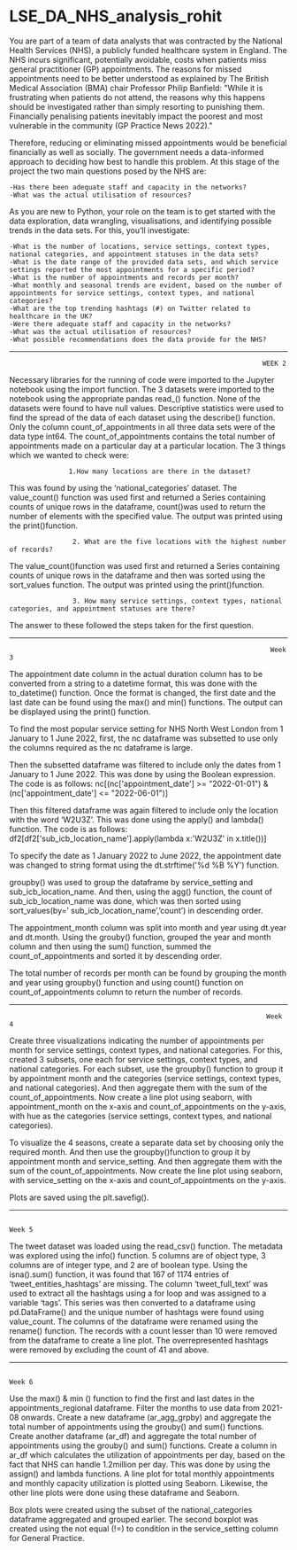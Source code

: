# LSE_DA_NHS_analysis_rohit
You are part of a team of data analysts that was contracted by the National Health Services (NHS), a publicly funded healthcare system in England. The NHS incurs significant, potentially avoidable, costs when patients miss general practitioner (GP) appointments. The reasons for missed appointments need to be better understood as explained by The British Medical Association (BMA) chair Professor Philip Banfield:
            "While it is frustrating when patients do not attend, the reasons why this happens should be investigated rather than simply resorting to punishing them.      Financially penalising patients inevitably impact the poorest and most vulnerable in the community (GP Practice News 2022)." 

Therefore, reducing or eliminating missed appointments would be beneficial financially as well as socially. The government needs a data-informed approach to deciding how best to handle this problem. At this stage of the project the two main questions posed by the NHS are:

    -Has there been adequate staff and capacity in the networks?
    -What was the actual utilisation of resources?

As you are new to Python, your role on the team is to get started with the data exploration, data wrangling, visualisations, and identifying possible trends in the data sets. For this, you’ll investigate:

    -What is the number of locations, service settings, context types, national categories, and appointment statuses in the data sets?
    -What is the date range of the provided data sets, and which service settings reported the most appointments for a specific period?
    -What is the number of appointments and records per month?
    -What monthly and seasonal trends are evident, based on the number of appointments for service settings, context types, and national categories?
    -What are the top trending hashtags (#) on Twitter related to healthcare in the UK?
    -Were there adequate staff and capacity in the networks?
    -What was the actual utilisation of resources?
    -What possible recommendations does the data provide for the NHS?
-------------------------------------------------------------------------------------------------------------------------------------------------------------------------
                                                                    WEEK 2
Necessary libraries for the running of code were imported to the Jupyter notebook using the import function. The 3 datasets were imported to the notebook using the appropriate pandas read_() function. None of the datasets were found to have null values. Descriptive statistics were used to find the spread of the data of each dataset using the describe() function. Only the column count_of_appointments in all three data sets were of the data type int64. The count_of_appointments contains the total number of appointments made on a particular day at a particular location.
The 3 things which we wanted to check were:

                   1.How many locations are there in the dataset?
This was found by using the ‘national_categories’ dataset. The value_count() function was used first and returned a Series containing counts of unique rows in the dataframe, count()was used to return the number of elements with the specified value. The output was printed using the print()function.

                    2. What are the five locations with the highest number of records?
The value_count()function was used first and returned a Series containing counts of unique rows in the dataframe and then was sorted using the sort_values function. The output was printed using the print()function.

                    3. How many service settings, context types, national categories, and appointment statuses are there? 
 The answer to these followed the steps taken for the first question.
 
 ------------------------------------------------------------------------------------------------------------------------------------------------------------------------
                                                                      Week 3

The appointment date column in the actual duration column has to be converted from a string to a datetime format, this was done with the to_datetime() function. Once the format is changed, the first date and the last date can be found using the max() and min() functions. The output can be displayed using the print() function.

To find the most popular service setting for NHS North West London from 1 January  to 1 June 2022, first, the nc dataframe was subsetted to use only the columns required as the nc dataframe is large. 

Then the subsetted dataframe was filtered to include only the dates from 1 January to 1 June 2022. This was done by using the Boolean expression. The code is as follows: 
nc[(nc['appointment_date'] >= "2022-01-01") & (nc['appointment_date'] <= "2022-06-01")]

Then this filtered dataframe was again filtered to include only the location with the word ‘W2U3Z’. This was done using the apply() and lambda() function. The code is as follows:
df2[df2['sub_icb_location_name'].apply(lambda x:'W2U3Z' in x.title())]

To specify the date as 1 January 2022 to June 2022, the appointment date was changed to string format using the dt.strftime('%d %B %Y') function.

groupby() was used to group the dataframe by service_setting and sub_icb_location_name. And then, using the agg() function, the count of sub_icb_location_name was done, which was then sorted using sort_values(by=’ sub_icb_location_name’,’count’) in descending order.

The appointment_month column was split into month and year using dt.year and dt.month. Using the grouby() function, grouped the year and month column and then using the sum() function, summed the count_of_appointments and sorted it by descending order.

The total number of records per month can be found by grouping the month and year using groupby() function and using count() function on count_of_appointments column to return the number of records.

-------------------------------------------------------------------------------------------------------------------------------------------------------------------------

                                                                     Week 4

Create three visualizations indicating the number of appointments per month for service settings, context types, and national categories.
For this, created 3 subsets, one each for service settings, context types, and national categories.
For each subset, use the groupby() function to group it by appointment month and the categories (service settings, context types, and national categories).  And then aggregate them with the sum of the count_of_appointments.
Now create a line plot using seaborn, with appointment_month on the x-axis and count_of_appointments on the y-axis, with hue as the categories (service settings, context types, and national categories).

To visualize the 4 seasons, create a separate data set by choosing only the required month. And then use the groupby()function to group it by appointment month and service_setting.  And then aggregate them with the sum of the count_of_appointments. Now create the line plot using seaborn, with service_setting on the x-axis and count_of_appointments on the y-axis. 

Plots are saved using the plt.savefig().

-------------------------------------------------------------------------------------------------------------------------------------------------------------------------

                                                                       Week 5

The tweet dataset was loaded using the read_csv() function. The metadata was explored using the info() function. 5 columns are of object type, 3 columns are of integer type, and 2 are of boolean type. Using the isna().sum() function, it was found that 167 of 1174 entries of ‘tweet_entities_hashtags’ are missing. The column ‘tweet_full_text’ was used to extract all the hashtags using a for loop and was assigned to a variable ‘tags’. This series was then converted to a dataframe using pd.DataFrame() and the unique number of hashtags were found using value_count. The columns of the dataframe were renamed using the rename() function. The records with a count lesser than 10 were removed from the dataframe to create a line plot. The overrepresented hashtags were removed by excluding the count of 41 and above. 

-------------------------------------------------------------------------------------------------------------------------------------------------------------------------

                                                                        Week 6
                                                                        
Use the max() & min () function to find the first and last dates in the appointments_regional dataframe. 
Filter the months to use data from 2021-08 onwards. Create a new dataframe (ar_agg_grpby) and aggregate the total number of appointments using the grouby() and sum() functions.
Create another dataframe (ar_df) and aggregate the total number of appointments using the grouby() and sum() functions. Create a column in ar_df which calculates the utilization of appointments per day, based on the fact that NHS can handle 1.2million per day. This was done by using the assign() and lambda functions.
A line plot for total monthly appointments and monthly capacity utilization is plotted using Seaborn. Likewise, the other line plots were done using these dataframe and Seaborn.

Box plots were created using the subset of the national_categories dataframe aggregated and grouped earlier. The second boxplot was created using the not equal (!=) to condition in the service_setting column for General Practice.

